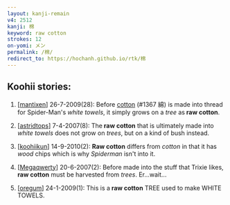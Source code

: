 ```yaml
---
layout: kanji-remain
v4: 2512
kanji: 棉
keyword: raw cotton
strokes: 12
on-yomi: メン
permalink: /棉/
redirect_to: https://hochanh.github.io/rtk/棉
---
```


## Koohii stories: 

1) [<a href="http://kanji.koohii.com/profile/mantixen">mantixen</a>] 26-7-2009(28): Before <a href="../v4/1367.html">cotton</a> (#1367 綿) is made into thread for Spider-Man&#039;s <em>white towels</em>, it simply grows on a <em>tree</em> as<strong> raw cotton</strong>.

2) [<a href="http://kanji.koohii.com/profile/astridtops">astridtops</a>] 7-4-2007(8): The<strong> raw cotton</strong> that is ultimately made into <em>white towels</em> does not grow on <em>trees</em>, but on a kind of bush instead.

3) [<a href="http://kanji.koohii.com/profile/koohiikun">koohiikun</a>] 14-9-2010(2): <strong>Raw cotton</strong> differs from <em>cotton</em> in that it has <em>wood</em> chips which is why <em>Spiderman</em> isn&#039;t into it.

4) [<a href="http://kanji.koohii.com/profile/Megaqwerty">Megaqwerty</a>] 20-6-2007(2): Before made into the stuff that Trixie likes,<strong> raw cotton</strong> must be harvested from <em>trees</em>. Er...wait...

5) [<a href="http://kanji.koohii.com/profile/oregum">oregum</a>] 24-1-2009(1): This is a<strong> raw cotton</strong> TREE used to make WHITE TOWELS.

